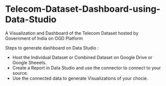 # Telecom-Dataset-Dashboard-using-Data-Studio
A Visualization and Dashboard of the Telecom Dataset hosted by Government of India on OGD Platform

Steps to generate dashboard on Data Studio : <br />
<ul>
  <li>Host the Individual Dataset or Combined Dataset on Google Drive or Google Sheeets.</li>
  <li>Create a Report in Data Studio and use the connector to connect to your source.</li>
  <li>Use the connected data to generate Visualizations of your chocie.</li>
  </ul>
